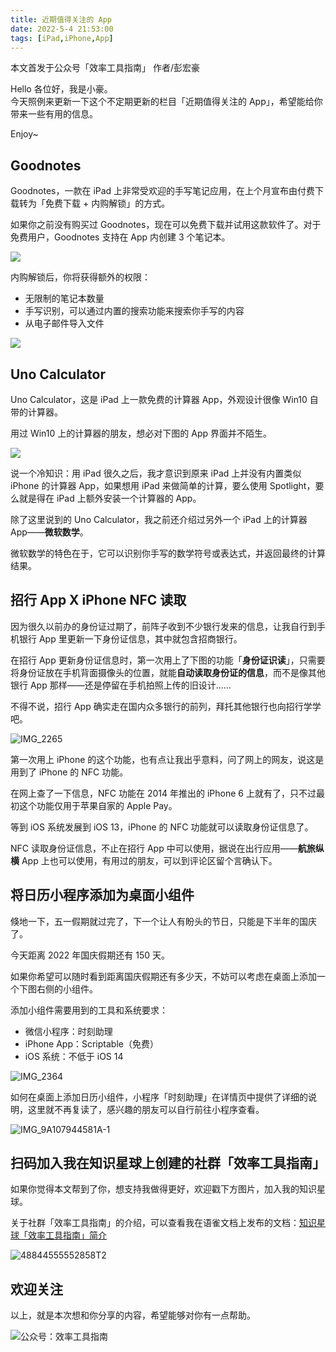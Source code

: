```yaml
---
title: 近期值得关注的 App                                     
date: 2022-5-4 21:53:00               
tags: [iPad,iPhone,App]                                                             
--- 
```


本文首发于公众号「效率工具指南」
作者/彭宏豪     

Hello 各位好，我是小豪。  
今天照例来更新一下这个不定期更新的栏目「近期值得关注的 App」，希望能给你带来一些有用的信息。

Enjoy~       

## Goodnotes

Goodnotes，一款在 iPad 上非常受欢迎的手写笔记应用，在上个月宣布由付费下载转为「免费下载 + 内购解锁」的方式。  

如果你之前没有购买过 Goodnotes，现在可以免费下载并试用这款软件了。对于免费用户，Goodnotes 支持在 App 内创建 3 个笔记本。    

![](https://img.penghh.fun/2022/05/04/16516687639596.jpg)

内购解锁后，你将获得额外的权限： 

* 无限制的笔记本数量  
* 手写识别，可以通过内置的搜索功能来搜索你手写的内容   
* 从电子邮件导入文件      

![](https://img.penghh.fun/2022/05/04/16516688928219.jpg)

## Uno Calculator

Uno Calculator，这是 iPad 上一款免费的计算器 App，外观设计很像 Win10 自带的计算器。   

用过 Win10 上的计算器的朋友，想必对下图的 App 界面并不陌生。   

![](https://img.penghh.fun/2022/05/04/16516691992097.jpg)

说一个冷知识：用 iPad 很久之后，我才意识到原来 iPad 上并没有内置类似 iPhone 的计算器 App，如果想用 iPad 来做简单的计算，要么使用 Spotlight，要么就是得在 iPad 上额外安装一个计算器的 App。  

除了这里说到的 Uno Calculator，我之前还介绍过另外一个 iPad 上的计算器 App——**微软数学**。   

微软数学的特色在于，它可以识别你手写的数学符号或表达式，并返回最终的计算结果。   


## 招行 App X iPhone NFC 读取   

因为很久以前办的身份证过期了，前阵子收到不少银行发来的信息，让我自行到手机银行 App 里更新一下身份证信息，其中就包含招商银行。  

在招行 App 更新身份证信息时，第一次用上了下图的功能「**身份证识读**」，只需要将身份证放在手机背面摄像头的位置，就能**自动读取身份证的信息**，而不是像其他银行 App 那样——还是停留在手机拍照上传的旧设计……     

不得不说，招行 App 确实走在国内众多银行的前列，拜托其他银行也向招行学学吧。    

![IMG_2265](https://img.penghh.fun/2022/05/04/img2265.JPEG)

第一次用上 iPhone 的这个功能，也有点让我出乎意料，问了网上的网友，说这是用到了 iPhone 的 NFC 功能。  

在网上查了一下信息，NFC 功能在 2014 年推出的 iPhone 6 上就有了，只不过最初这个功能仅用于苹果自家的 Apple Pay。   

等到 iOS 系统发展到 iOS 13，iPhone 的 NFC 功能就可以读取身份证信息了。

NFC 读取身份证信息，不止在招行 App 中可以使用，据说在出行应用——**航旅纵横** App 上也可以使用，有用过的朋友，可以到评论区留个言确认下。   


## 将日历小程序添加为桌面小组件   

倏地一下，五一假期就过完了，下一个让人有盼头的节日，只能是下半年的国庆了。   

今天距离 2022 年国庆假期还有 150 天。  

如果你希望可以随时看到距离国庆假期还有多少天，不妨可以考虑在桌面上添加一个下图右侧的小组件。  

添加小组件需要用到的工具和系统要求：     

* 微信小程序：时刻助理   
* iPhone App：Scriptable（免费）     
* iOS 系统：不低于 iOS 14      

![IMG_2364](https://img.penghh.fun/2022/05/04/img2364.PNG)

如何在桌面上添加日历小组件，小程序「时刻助理」在详情页中提供了详细的说明，这里就不再复读了，感兴趣的朋友可以自行前往小程序查看。   


![IMG_9A107944581A-1](https://img.penghh.fun/2022/05/04/img9a107944581a1.jpeg)


## 扫码加入我在知识星球上创建的社群「效率工具指南」  

如果你觉得本文帮到了你，想支持我做得更好，欢迎戳下方图片，加入我的知识星球。     

关于社群「效率工具指南」的介绍，可以查看我在语雀文档上发布的文档：[知识星球「效率工具指南」简介](https://www.yuque.com/penghonghao/af0aai/glwrg2dl0dqlegi6?singleDoc#)    

![48844555552858T2](https://img.penghh.fun/2023/03/25/48844555552858t2.JPG)   

## 欢迎关注     

以上，就是本次想和你分享的内容，希望能够对你有一点帮助。     

![公众号：效率工具指南](https://img.penghh.fun/2021/05/28/gong-zhong-hao-wei-bu-er-wei-ma-dailogo.png)     